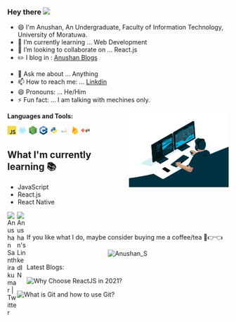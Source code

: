 ### Hey there <img src="https://media.giphy.com/media/hvRJCLFzcasrR4ia7z/giphy.gif" width="25px">



<!--Here are some ideas to get you started:-->
- 😄 I'm Anushan, An Undergraduate, Faculty of Information Technology, University of Moratuwa.
- 🌱 I’m currently learning ... Web Development
- 👯 I’m looking to collaborate on ... React.js
- :pencil2:  I blog in : [Anushan Blogs](https://medium.com/@anushan1508)
<!--- 🤔 I’m looking for help with ... -->
- 💬 Ask me about ... Anything
- 📫 How to reach me: ... [Linkdin](https://www.linkedin.com/in/anushan-s/)
- 😄 Pronouns: ... He/Him
- ⚡ Fun fact: ... I am talking with mechines only.

<img src="code.gif" width=45% height=45% align=right margin-top=10%>

**Languages and Tools:**  

<code><img height="20" src="https://raw.githubusercontent.com/github/explore/80688e429a7d4ef2fca1e82350fe8e3517d3494d/topics/javascript/javascript.png"></code>
<code><img height="20" src="https://raw.githubusercontent.com/github/explore/80688e429a7d4ef2fca1e82350fe8e3517d3494d/topics/react/react.png"></code>
<code><img height="20" src="https://raw.githubusercontent.com/github/explore/80688e429a7d4ef2fca1e82350fe8e3517d3494d/topics/nodejs/nodejs.png"></code>
<code><img height="20" src="https://raw.githubusercontent.com/github/explore/80688e429a7d4ef2fca1e82350fe8e3517d3494d/topics/cpp/cpp.png"></code>
<code><img height="20" src="https://raw.githubusercontent.com/github/explore/80688e429a7d4ef2fca1e82350fe8e3517d3494d/topics/python/python.png"></code>
<code><img height="20" src="https://raw.githubusercontent.com/github/explore/80688e429a7d4ef2fca1e82350fe8e3517d3494d/topics/mysql/mysql.png"></code>
<code><img height="20" src="https://raw.githubusercontent.com/github/explore/80688e429a7d4ef2fca1e82350fe8e3517d3494d/topics/firebase/firebase.png"></code>
<code><img height="20" src="https://raw.githubusercontent.com/github/explore/80688e429a7d4ef2fca1e82350fe8e3517d3494d/topics/git/git.png"></code>

## What I'm currently learning 📚

- JavaScript
- React.js
- React Native


<a href="https://twitter.com/Anushan1508">
  <img align="left" alt="Anushan Santhirakumar | Twitter" width="22px" src="https://raw.githubusercontent.com/peterthehan/peterthehan/master/assets/twitter.svg" />
</a>
<a href="https://www.linkedin.com/in/anushan-s/">
  <img align="left" alt="Anushan's LinkedIN" width="22px" src="https://raw.githubusercontent.com/peterthehan/peterthehan/master/assets/linkedin.svg" />
</a>
<br><br>

If you like what I do, maybe consider buying me a coffee/tea 🥺👉👈



<p align="center"> <img src="https://github-readme-stats.vercel.app/api?username=anushan1508&show_icons=true&theme=gotham" alt="Anushan_S" />

Latest Blogs:

![Why Choose ReactJS in 2021?](https://anushan1508.medium.com/why-choose-reactjs-in-2021-9756f4109b0a)

![What is Git and how to use Git?](https://anushan1508.medium.com/what-is-git-and-how-to-use-it-afd313d0883c)
